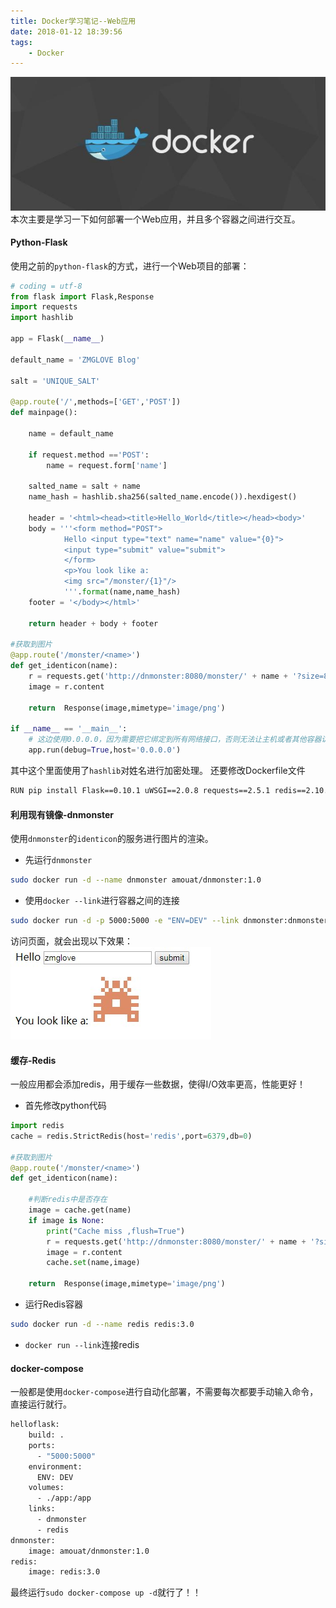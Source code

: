 ```yaml
---
title: Docker学习笔记--Web应用
date: 2018-01-12 18:39:56
tags:
    - Docker
---
```

!["Docker"](/images/docker.jpg)
本次主要是学习一下如何部署一个Web应用，并且多个容器之间进行交互。

#### Python-Flask
使用之前的`python-flask`的方式，进行一个Web项目的部署：
```python
# coding = utf-8
from flask import Flask,Response
import requests
import hashlib

app = Flask(__name__)

default_name = 'ZMGLOVE Blog'

salt = 'UNIQUE_SALT'

@app.route('/',methods=['GET','POST'])
def mainpage():
    
    name = default_name

    if request.method =='POST':
        name = request.form['name']
    
    salted_name = salt + name
    name_hash = hashlib.sha256(salted_name.encode()).hexdigest()

    header = '<html><head><title>Hello_World</title></head><body>'
    body = '''<form method="POST">
            Hello <input type="text" name="name" value="{0}">
            <input type="submit" value="submit">
            </form>
            <p>You look like a:
            <img src="/monster/{1}"/>
            '''.format(name,name_hash)
    footer = '</body></html>'

    return header + body + footer

#获取到图片
@app.route('/monster/<name>')
def get_identicon(name):
    r = requests.get('http://dnmonster:8080/monster/' + name + '?size=80')
    image = r.content
    
    return  Response(image,mimetype='image/png')

if __name__ == '__main__':
    # 这边使用0.0.0.0，因为需要把它绑定到所有网络接口，否则无法让主机或者其他容器访问到
    app.run(debug=True,host='0.0.0.0')
```
<!--more-->
其中这个里面使用了`hashlib`对姓名进行加密处理。
还要修改Dockerfile文件
```bash
RUN pip install Flask==0.10.1 uWSGI==2.0.8 requests==2.5.1 redis==2.10.3
```

#### 利用现有镜像-dnmonster
使用`dnmonster`的`identicon`的服务进行图片的渲染。

* 先运行`dnmonster`
```bash
sudo docker run -d --name dnmonster amouat/dnmonster:1.0
```
* 使用`docker --link`进行容器之间的连接
```bash
sudo docker run -d -p 5000:5000 -e "ENV=DEV" --link dnmonster:dnmonster helloflask
```
访问页面，就会出现以下效果：
!["Docker_5"](/images/docker_5.jpg)

#### 缓存-Redis
一般应用都会添加redis，用于缓存一些数据，使得I/O效率更高，性能更好！

* 首先修改python代码
```python
import redis
cache = redis.StrictRedis(host='redis',port=6379,db=0)

#获取到图片
@app.route('/monster/<name>')
def get_identicon(name):

    #判断redis中是否存在
    image = cache.get(name)
    if image is None:
        print("Cache miss ,flush=True")
        r = requests.get('http://dnmonster:8080/monster/' + name + '?size=80')
        image = r.content
        cache.set(name,image)
    
    return  Response(image,mimetype='image/png')
```

* 运行Redis容器
```bash
sudo docker run -d --name redis redis:3.0
```

* `docker run --link`连接redis

#### docker-compose
一般都是使用`docker-compose`进行自动化部署，不需要每次都要手动输入命令，直接运行就行。
```bash
helloflask:
    build: .
    ports:
      - "5000:5000"
    environment:
      ENV: DEV
    volumes:
      - ./app:/app
    links:
      - dnmonster
      - redis
dnmonster:
    image: amouat/dnmonster:1.0
redis:
    image: redis:3.0
```
最终运行`sudo docker-compose up -d`就行了！！